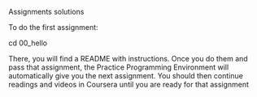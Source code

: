 Assignments solutions 


To do the first assignment:

cd 00_hello

There, you will find a README with instructions.
Once you do them and pass that assignment,
the Practice Programming Environment will
automatically give you the next assignment.
You should then continue readings and videos
in Coursera until you are ready for that assignment
